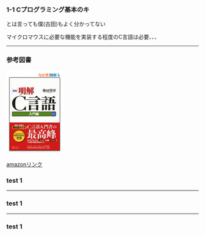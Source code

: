 
### 1-1 Cプログラミング基本のキ

とは言っても僕(古田)もよく分かってない

マイクロマウスに必要な機能を実装する程度のC言語は必要、、、

---

### 参考図書

<img src="assets/c_learn/c1_1/meikai.png" width=30%>

[amazonリンク](https://www.amazon.co.jp/%E6%96%B0%E7%89%88-%E6%98%8E%E8%A7%A3C%E8%A8%80%E8%AA%9E-%E5%85%A5%E9%96%80%E7%B7%A8-%E6%9F%B4%E7%94%B0%E6%9C%9B%E6%B4%8B/dp/4797327928/ref=sr_1_20?__mk_ja_JP=%E3%82%AB%E3%82%BF%E3%82%AB%E3%83%8A&keywords=%E6%98%8E%E8%A7%A3C%E8%A8%80%E8%AA%9E&qid=1576245256&sr=8-20)

### test 1

---

### test 1

---
### test 1

